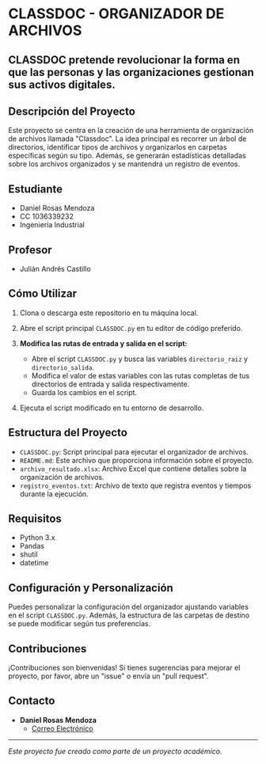 # CLASSDOC - ORGANIZADOR DE ARCHIVOS

## CLASSDOC pretende revolucionar la forma en que las personas y las organizaciones gestionan sus activos digitales.

## Descripción del Proyecto
Este proyecto se centra en la creación de una herramienta de organización de archivos llamada "Classdoc". La idea principal es recorrer un árbol de directorios, identificar tipos de archivos y organizarlos en carpetas específicas según su tipo. Además, se generarán estadísticas detalladas sobre los archivos organizados y se mantendrá un registro de eventos.

## Estudiante
- Daniel Rosas Mendoza
- CC 1036339232
- Ingeniería Industrial

## Profesor
- Julián Andrés Castillo

## Cómo Utilizar
1. Clona o descarga este repositorio en tu máquina local.
2. Abre el script principal `CLASSDOC.py` en tu editor de código preferido.
3. **Modifica las rutas de entrada y salida en el script:**
   - Abre el script `CLASSDOC.py` y busca las variables `directorio_raiz` y `directorio_salida`.
   - Modifica el valor de estas variables con las rutas completas de tus directorios de entrada y salida respectivamente.
   - Guarda los cambios en el script.

4. Ejecuta el script modificado en tu entorno de desarrollo.


## Estructura del Proyecto
- `CLASSDOC.py`: Script principal para ejecutar el organizador de archivos.
- `README.md`: Este archivo que proporciona información sobre el proyecto.
- `archivo_resultado.xlsx`: Archivo Excel que contiene detalles sobre la organización de archivos.
- `registro_eventos.txt`: Archivo de texto que registra eventos y tiempos durante la ejecución.

## Requisitos
- Python 3.x
- Pandas
- shutil
- datetime

## Configuración y Personalización
Puedes personalizar la configuración del organizador ajustando variables en el script `CLASSDOC.py`. Además, la estructura de las carpetas de destino se puede modificar según tus preferencias.

## Contribuciones
¡Contribuciones son bienvenidas! Si tienes sugerencias para mejorar el proyecto, por favor, abre un "issue" o envía un "pull request".

## Contacto
- **Daniel Rosas Mendoza**
  - [Correo Electrónico](mailto:daniel.rosas@udea.edu.co)

---

*Este proyecto fue creado como parte de un proyecto académico.*
